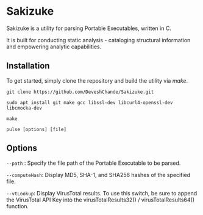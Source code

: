 # Sakizuke

Sakizuke is a utility for parsing Portable Executables, written in C.

It is built for conducting static analysis - cataloging structural information and empowering analytic capabilities.


## Installation

To get started, simply clone the repository and build the utility via _make_.

`git clone https://github.com/DeveshChande/Sakizuke.git`

`sudo apt install git make gcc libssl-dev libcurl4-openssl-dev libcmocka-dev`

`make`

`pulse [options] [file]`

## Options

`--path` : Specify the file path of the Portable Executable to be parsed.

`--computeHash`: Display MD5, SHA-1, and SHA256 hashes of the specified file.

`--vtLookup`: Display VirusTotal results.
              To use this switch, be sure to append the VirusTotal API Key into the virusTotalResults32() / virusTotalResults64() function.
